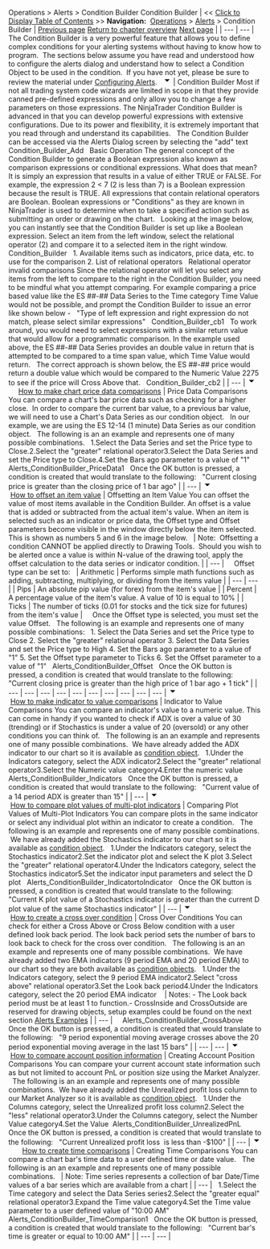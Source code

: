 ﻿
Operations \> Alerts \> Condition Builder
Condition Builder
| \<\< [Click to Display Table of Contents](condition_builder.md) \>\> **Navigation:**     [Operations](operations.md) \> [Alerts](alerts.md) \> Condition Builder | [Previous page](configuring_alerts.md) [Return to chapter overview](alerts.md) [Next page](alertsexamples.md) |
| --- | --- |
The Condition Builder is a very powerful feature that allows you to define complex conditions for your alerting systems without having to know how to program.  The sections below assume you have read and understood how to configure the alerts dialog and understand how to select a Condition Object to be used in the condition.  If you have not yet, please be sure to review the material under [Configuring Alerts](configuring_alerts.md).
 
![tog_minus](tog_minus.gif)
| Condition Builder Most if not all trading system code wizards are limited in scope in that they provide canned pre\-defined expressions and only allow you to change a few parameters on those expressions. The NinjaTrader Condition Builder is advanced in that you can develop powerful expressions with extensive configurations. Due to its power and flexibility, it is extremely important that you read through and understand its capabilities.   The Condition Builder can be accessed via the Alerts Dialog screen by selecting the "add" text   Condition_Builder_Add   Basic Operation The general concept of the Condition Builder to generate a Boolean expression also known as comparison expressions or conditional expressions. What does that mean? It is simply an expression that results in a value of either TRUE or FALSE. For example, the expression  2 \< 7 (2 is less than 7\) is a Boolean expression because the result is TRUE. All expressions that contain relational operators are Boolean. Boolean expressions or "Conditions" as they are known in NinjaTrader is used to determine when to take a specified action such as submitting an order or drawing on the chart.   Looking at the image below, you can instantly see that the Condition Builder is set up like a Boolean expression. Select an item from the left window, select the relational operator (2\) and compare it to a selected item in the right window.   Condition_Builder   1\. Available items such as indicators, price data, etc. to use for the comparison 2\. List of relational operators   Relational operator invalid comparisons Since the relational operator will let you select any items from the left to compare to the right in the Condition Builder, you need to be mindful what you attempt comparing. For example comparing a price based value like the ES \#\#\-\#\# Data Series to the Time category Time Value would not be possible, and prompt the Condition Builder to issue an error like shown below \-    "Type of left expression and right expression do not match, please select similar expressions"   Condition_Builder_cb1   To work around, you would need to select expressions with a similar return value that would allow for a programmatic comparison. In the example used above, the ES \#\#\-\#\# Data Series provides an double value in return that is attempted to be compared to a time span value, which Time Value would return.   The correct approach is shown below, the ES \#\#\-\#\# price would return a double value which would be compared to the Numeric Value 2275 to see if the price will Cross Above that.   Condition_Builder_cb2 |
| --- |
![tog_minus](tog_minus.gif)        [How to make chart price data comparisons](javascript:HMToggle('toggle','HowToMakeChartPriceDataComparisons','HowToMakeChartPriceDataComparisons_ICON'))
| Price Data Comparisons You can compare a chart's bar price data such as checking for a higher close.  In order to compare the current bar value, to a previous bar value, we will need to use a Chart's Data Series as our condition object.   In our example, we are using the ES 12\-14 (1 minute) Data Series as our condition object.   The following is an an example and represents one of many possible combinations.   1\.Select the Data Series and set the Price type to Close.2\.Select the "greater" relational operator3\.Select the Data Series and set the Price type to Close.4\.Set the Bars ago parameter to a value of "1"  Alerts_ConditionBuilder_PriceData1   Once the OK button is pressed, a condition is created that would translate to the following:   "Current closing price is greater than the closing price of 1 bar ago" |
| --- |
![tog_minus](tog_minus.gif)        [How to offset an item value](javascript:HMToggle('toggle','HowToOffsetAnItemValue','HowToOffsetAnItemValue_ICON'))
| Offsetting an Item Value You can offset the value of most items available in the Condition Builder. An offset is a value that is added or subtracted from the actual item's value. When an item is selected such as an indicator or price data, the Offset type and Offset parameters become visible in the window directly below the item selected. This is shown as numbers 5 and 6 in the image below.     | Note:  Offsetting a condition CANNOT be applied directly to Drawing Tools.  Should you wish to be alerted once a value is within N\-value of the drawing tool, apply the offset calculation to the data series or indicator condition. | | --- |        Offset type can be set to:     | Arithmetic | Performs simple math functions such as adding, subtracting, multiplying, or dividing from the items value | | --- | --- | | Pips | An absolute pip value (for forex) from the item's value | | Percent | A percentage value of the item's value. A value of 10 is equal to 10% | | Ticks | The number of ticks (0\.01 for stocks and the tick size for futures) from the item's value |        Once the Offset type is selected, you must set the value Offset.    The following is an example and represents one of many possible combinations:   1\. Select the Data Series and set the Price type to Close 2\. Select the "greater" relational operator 3\. Select the Data Series and set the Price type to High 4\. Set the Bars ago parameter to a value of "1" 5\. Set the Offset type parameter to Ticks 6\. Set the Offset parameter to a value of "1"   Alerts_ConditionBuilder_Offset   Once the OK button is pressed, a condition is created that would translate to the following:   "Current closing price is greater than the high price of 1 bar ago \+ 1 tick" |
| --- | --- | --- | --- | --- | --- | --- | --- | --- | --- |
![tog_minus](tog_minus.gif)        [How to make indicator to value comparisons](javascript:HMToggle('toggle','HowToMakeIndicatorToValueComparisons','HowToMakeIndicatorToValueComparisons_ICON'))
| Indicator to Value Comparisons You can compare an indicator's value to a numeric value. This can come in handy if you wanted to check if ADX is over a value of 30 (trending) or if Stochastics is under a value of 20 (oversold) or any other conditions you can think of.   The following is an an example and represents one of many possible combinations.  We have already added the ADX indicator to our chart so it is available as [condition object](configuring_alerts.md).   1\.Under the Indicators category, select the ADX indicator2\.Select the "greater" relational operator3\.Select the Numeric value category4\.Enter the numeric value  Alerts_ConditionBuilder_Indicators   Once the OK button is pressed, a condition is created that would translate to the following:   "Current value of a 14 period ADX is greater than 15" |
| --- |
![tog_minus](tog_minus.gif)        [How to compare plot values of multi\-plot indicators](javascript:HMToggle('toggle','HowToComparePlotValuesOfMultiplotIndicators','HowToComparePlotValuesOfMultiplotIndicators_ICON'))
| Comparing Plot Values of Multi\-Plot Indicators You can compare plots in the same indicator or select any individual plot within an indicator to create a condition.   The following is an example and represents one of many possible combinations.  We have already added the Stochastics indicator to our chart so it is available as [condition object](configuring_alerts.md).   1\.Under the Indicators category, select the Stochastics indicator2\.Set the indicator plot and select the K plot 3\.Select the "greater" relational operator4\.Under the Indicators category, select the Stochastics indicator5\.Set the indicator input parameters and select the D plot   Alerts_ConditionBuilder_IndicatortoIndicator   Once the OK button is pressed, a condition is created that would translate to the following:   "Current K plot value of a Stochastics indicator is greater than the current D plot value of the same Stochastics indicator" |
| --- |
![tog_minus](tog_minus.gif)        [How to create a cross over condition](javascript:HMToggle('toggle','HowToCreateACrossOverCondition','HowToCreateACrossOverCondition_ICON'))
| Cross Over Conditions You can check for either a Cross Above or Cross Below condition with a user defined look back period. The look back period sets the number of bars to look back to check for the cross over condition.   The following is an an example and represents one of many possible combinations.  We have already added two EMA indicators (9 period EMA and 20 period EMA) to our chart so they are both available as [condition objects](configuring_alerts.md).   1\.Under the Indicators category, select the 9 period EMA indicator2\.Select "cross above" relational operator3\.Set the Look back period4\.Under the Indicators category, select the 20 period EMA indicator      | Notes:  - The Look back period must be at least 1 to function.- CrossInside and CrossOutside are reserved for drawing objects, setup examples could be found on the next section [Alerts Examples](alertsexamples.md) | | --- |        Alerts_ConditionBuilder_CrossAbove   Once the OK button is pressed, a condition is created that would translate to the following:   "9 period exponential moving average crosses above the 20 period exponential moving average in the last 15 bars" |
| --- | --- |
![tog_minus](tog_minus.gif)        [How to compare account position information](javascript:HMToggle('toggle','HowToCompareAccountPositionInformation','HowToCompareAccountPositionInformation_ICON'))
| Creating Account Position Comparisons You can compare your current account state information such as but not limited to account PnL or position size using the Market Analyzer.   The following is an an example and represents one of many possible combinations.  We have already added the Unrealized profit loss column to our Market Analyzer so it is available as [condition object](configuring_alerts.md).   1\.Under the Columns category, select the Unrealized profit loss column2\.Select the "less" relational operator3\.Under the Columns category, select the Number Value category4\.Set the Value  Alerts_ConditionBuilder_UnrealizedPnL   Once the OK button is pressed, a condition is created that would translate to the following:   "Current Unrealized profit loss  is less than \-$100" |
| --- |
![tog_minus](tog_minus.gif)        [How to create time comparisons](javascript:HMToggle('toggle','HowToCreateTimeComparisons','HowToCreateTimeComparisons_ICON'))
| Creating Time Comparisons You can compare a chart bar's time data to a user defined time or date value.   The following is an an example and represents one of many possible combinations.     | Note: Time series represents a collection of bar Date/Time values of a bar series which are available from a chart | | --- |      1\.Select the Time category and select the Data Series series2\.Select the "greater equal" relational operator3\.Expand the Time value category4\.Set the Time value parameter to a user defined value of "10:00 AM"  Alerts_ConditionBuilder_TimeComparison1   Once the OK button is pressed, a condition is created that would translate to the following:   "Current bar's time is greater or equal to 10:00 AM" |
| --- | --- |
